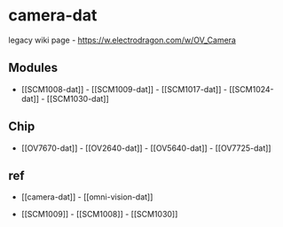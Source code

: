 
# camera-dat 

legacy wiki page - https://w.electrodragon.com/w/OV_Camera



## Modules 

- [[SCM1008-dat]] - [[SCM1009-dat]] - [[SCM1017-dat]] - [[SCM1024-dat]] - [[SCM1030-dat]]

## Chip 
- [[OV7670-dat]] - [[OV2640-dat]] - [[OV5640-dat]] - [[OV7725-dat]]

## ref 

- [[camera-dat]] - [[omni-vision-dat]]

- [[SCM1009]] - [[SCM1008]] - [[SCM1030]]